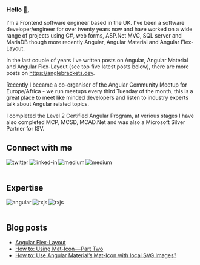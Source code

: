 ### Hello 👋, 

I'm a Frontend software engineer based in the UK. I've been a software developer/engineer for over twenty years now and have worked on a wide range of projects using C#, web forms, ASP.Net MVC, SQL server and MariaDB though more recently Angular, Angular Material and Angular Flex-Layout.

In the last couple of years I've written posts on Angular, Angular Material and Angular Flex-Layout (see top five latest posts below), there are more posts on https://anglebrackets.dev.

Recently I became a co-organiser of the Angular Community Meetup for Europe/Africa - we run meetups every third Tuesday of the month, this is a great place to meet like minded developers and listen to industry experts talk about Angular related topics.

I completed the Level 2 Certified Angular Program, at verious stages I have also completed MCP, MCSD, MCAD.Net and was also a Microsoft Silver Partner for ISV.


## Connect with me
[<img align="left" alt="twitter" src="https://img.shields.io/badge/twitter-%231DA1F2.svg?&style=for-the-badge&logo=twitter&logoColor=white" />](https://twitter.com/duncanfaulkner)

[<img align="left" alt="linked-in" src="https://img.shields.io/badge/linkedin-%230077B5.svg?&style=for-the-badge&logo=linkedin&logoColor=white" />](https://www.linkedin.com/in/duncanfaulkner1/)

[<img align="left" alt="medium" src="https://img.shields.io/badge/medium-%2312100E.svg?&style=for-the-badge&logo=medium&logoColor=white" />](https://anglebrackets-dev.medium.com/)

[<img align="left" alt="medium" src="https://img.shields.io/badge/ngconf-%2312100E.svg?&style=for-the-badge&logo=ngconf&logoColor=white" />](https://medium.com/ngconf/)


<br>
<br>

## Expertise
<img align="left" alt="angular" src="https://img.shields.io/badge/angular%20-%2320232a.svg?&style=for-the-badge&logo=angular&logoColor=%23b52e31" />
<img align="left" alt="rxjs" src="https://img.shields.io/badge/typescript%20-%2320232a.svg?&style=for-the-badge&logo=typescript&logoColor=#3178C6" />
<img align="left" alt="rxjs" src="https://img.shields.io/badge/javascript%20-%2320232a.svg?&style=for-the-badge&logo=javascript&logoColor=#F7DF1E" />

<br>
<br>

## Blog posts
<!-- BLOG-POST-LIST:START -->
- [Angular Flex-Layout](https://medium.com/ngconf/angular-flex-layout-ddf1c8fad37e?source=rss-767968b520a3------2)
- [How to: Using Mat-Icon — Part Two](https://medium.com/ngconf/how-to-using-mat-icon-part-two-2dfb748c7bfc?source=rss-767968b520a3------2)
- [How to: Use Angular Material’s Mat-Icon with local SVG Images?](https://medium.com/ngconf/how-to-use-angular-materials-mat-icon-with-local-svg-images-b479134701af?source=rss-767968b520a3------2)
<!-- BLOG-POST-LIST:END -->

